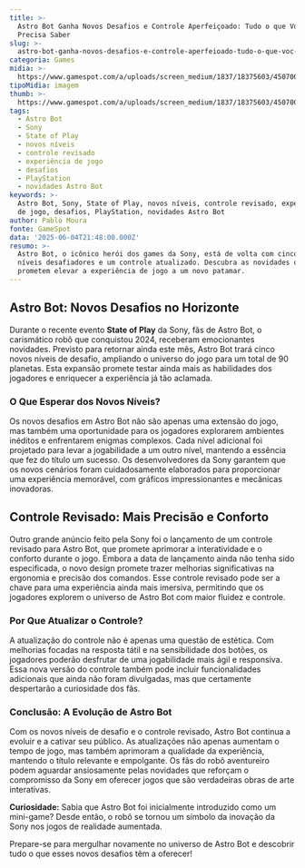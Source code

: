 ```yaml
---
title: >-
  Astro Bot Ganha Novos Desafios e Controle Aperfeiçoado: Tudo o que Você
  Precisa Saber
slug: >-
  astro-bot-ganha-novos-desafios-e-controle-aperfeioado-tudo-o-que-voc-precisa-saber
categoria: Games
midia: >-
  https://www.gamespot.com/a/uploads/screen_medium/1837/18375603/4507005-astrobotchallenge.jpg
tipoMidia: imagem
thumb: >-
  https://www.gamespot.com/a/uploads/screen_medium/1837/18375603/4507005-astrobotchallenge.jpg
tags:
  - Astro Bot
  - Sony
  - State of Play
  - novos níveis
  - controle revisado
  - experiência de jogo
  - desafios
  - PlayStation
  - novidades Astro Bot
keywords: >-
  Astro Bot, Sony, State of Play, novos níveis, controle revisado, experiência
  de jogo, desafios, PlayStation, novidades Astro Bot
author: Pablo Moura
fonte: GameSpot
data: '2025-06-04T21:48:00.000Z'
resumo: >-
  Astro Bot, o icônico herói dos games da Sony, está de volta com cinco novos
  níveis desafiadores e um controle atualizado. Descubra as novidades que
  prometem elevar a experiência de jogo a um novo patamar.
---
```

## Astro Bot: Novos Desafios no Horizonte

Durante o recente evento **State of Play** da Sony, fãs de Astro Bot, o carismático robô que conquistou 2024, receberam emocionantes novidades. Previsto para retornar ainda este mês, Astro Bot trará cinco novos níveis de desafio, ampliando o universo do jogo para um total de 90 planetas. Esta expansão promete testar ainda mais as habilidades dos jogadores e enriquecer a experiência já tão aclamada.

### O Que Esperar dos Novos Níveis?

Os novos desafios em Astro Bot não são apenas uma extensão do jogo, mas também uma oportunidade para os jogadores explorarem ambientes inéditos e enfrentarem enigmas complexos. Cada nível adicional foi projetado para levar a jogabilidade a um outro nível, mantendo a essência que fez do título um sucesso. Os desenvolvedores da Sony garantem que os novos cenários foram cuidadosamente elaborados para proporcionar uma experiência memorável, com gráficos impressionantes e mecânicas inovadoras.

## Controle Revisado: Mais Precisão e Conforto

Outro grande anúncio feito pela Sony foi o lançamento de um controle revisado para Astro Bot, que promete aprimorar a interatividade e o conforto durante o jogo. Embora a data de lançamento ainda não tenha sido especificada, o novo design promete trazer melhorias significativas na ergonomia e precisão dos comandos. Esse controle revisado pode ser a chave para uma experiência ainda mais imersiva, permitindo que os jogadores explorem o universo de Astro Bot com maior fluidez e controle.

### Por Que Atualizar o Controle?

A atualização do controle não é apenas uma questão de estética. Com melhorias focadas na resposta tátil e na sensibilidade dos botões, os jogadores poderão desfrutar de uma jogabilidade mais ágil e responsiva. Essa nova versão do controle também pode incluir funcionalidades adicionais que ainda não foram divulgadas, mas que certamente despertarão a curiosidade dos fãs.

### Conclusão: A Evolução de Astro Bot

Com os novos níveis de desafio e o controle revisado, Astro Bot continua a evoluir e a cativar seu público. As atualizações não apenas aumentam o tempo de jogo, mas também aprimoram a qualidade da experiência, mantendo o título relevante e empolgante. Os fãs do robô aventureiro podem aguardar ansiosamente pelas novidades que reforçam o compromisso da Sony em oferecer jogos que são verdadeiras obras de arte interativas.

**Curiosidade:** Sabia que Astro Bot foi inicialmente introduzido como um mini-game? Desde então, o robô se tornou um símbolo da inovação da Sony nos jogos de realidade aumentada.

Prepare-se para mergulhar novamente no universo de Astro Bot e descobrir tudo o que esses novos desafios têm a oferecer!

